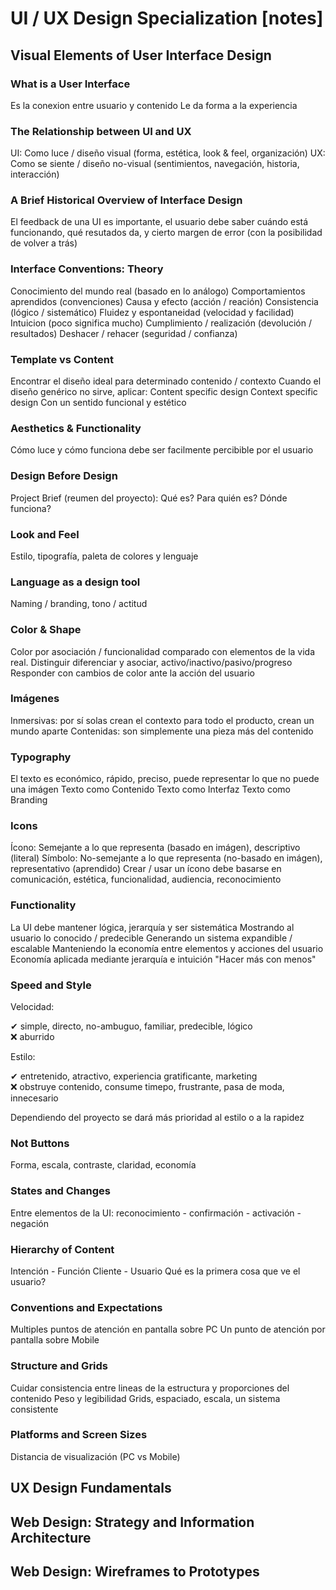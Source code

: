 # UI / UX Design Specialization [notes]

## Visual Elements of User Interface Design

### What is a User Interface

Es la conexion entre usuario y contenido
Le da forma a la experiencia

### The Relationship between UI and UX

UI: Como luce / diseño visual
(forma, estética, look & feel, organización)
UX: Como se siente / diseño no-visual
(sentimientos, navegación, historia, interacción)

### A Brief Historical Overview of Interface Design

El feedback de una UI es importante, el usuario debe
saber cuándo está funcionando, qué resutados da, y cierto
margen de error (con la posibilidad de volver a trás)

### Interface Conventions: Theory

Conocimiento del mundo real (basado en lo análogo)
Comportamientos aprendidos (convenciones)
Causa y efecto (acción / reación)
Consistencia (lógico / sistemático)
Fluidez y espontaneidad (velocidad y facilidad)
Intuicion (poco significa mucho)
Cumplimiento / realización (devolución / resultados)
Deshacer / rehacer (seguridad / confianza)

### Template vs Content

Encontrar el diseño ideal para determinado contenido / contexto
Cuando el diseño genérico no sirve, aplicar:
Content specific design
Context specific design
Con un sentido funcional y estético

### Aesthetics & Functionality

Cómo luce y cómo funciona debe ser facilmente percibible por el usuario

### Design Before Design

Project Brief (reumen del proyecto):
Qué es?
Para quién es?
Dónde funciona?

### Look and Feel

Estilo, tipografía, paleta de colores y lenguaje

### Language as a design tool

Naming / branding, tono / actitud

### Color & Shape

Color por asociación / funcionalidad comparado con elementos de la
vida real.
Distinguir diferenciar y asociar, activo/inactivo/pasivo/progreso
Responder con cambios de color ante la acción del usuario

### Imágenes

Inmersivas: por sí solas crean el contexto para todo el producto,
crean un mundo aparte
Contenidas: son simplemente una pieza más del contenido

### Typography

El texto es económico, rápido, preciso, puede representar lo que
no puede una imágen
Texto como Contenido
Texto como Interfaz
Texto como Branding

### Icons

Ícono: Semejante a lo que representa (basado en imágen),
descriptivo (literal)
Símbolo: No-semejante a lo que representa (no-basado en
imágen), representativo (aprendido)
Crear / usar un ícono debe basarse en comunicación, estética,
funcionalidad, audiencia, reconocimiento

### Functionality

La UI debe mantener lógica, jerarquía y ser sistemática
Mostrando al usuario lo conocido / predecible
Generando un sistema expandible / escalable
Manteniendo la economía entre elementos y acciones del usuario
Economía aplicada mediante jerarquía e intuición
"Hacer más con menos"

### Speed and Style

Velocidad:

✔ simple, directo, no-ambuguo, familiar, predecible, lógico  
❌ aburrido

Estilo:

✔ entretenido, atractivo, experiencia gratificante, marketing  
❌ obstruye contenido, consume timepo, frustrante, pasa de moda, innecesario

Dependiendo del proyecto se dará más prioridad al estilo o a la rapidez

### Not Buttons

Forma, escala, contraste, claridad, economía

### States and Changes

Entre elementos de la UI:
reconocimiento - confirmación - activación - negación

### Hierarchy of Content

Intención - Función
Cliente - Usuario
Qué es la primera cosa que ve el usuario?

### Conventions and Expectations

Multiples puntos de atención en pantalla sobre PC
Un punto de atención por pantalla sobre Mobile

### Structure and Grids

Cuidar consistencia entre lineas de la estructura y
proporciones del contenido
Peso y legibilidad
Grids, espaciado, escala, un sistema consistente

### Platforms and Screen Sizes

Distancia de visualización (PC vs Mobile)

## UX Design Fundamentals

## Web Design: Strategy and Information Architecture

## Web Design: Wireframes to Prototypes
